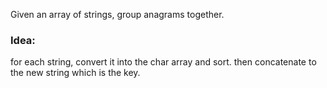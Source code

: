 Given an array of strings, group anagrams together.

### Idea:
for each string, convert it into the char array and sort. then concatenate to the new string which is the key.